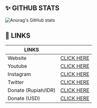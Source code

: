 ## ✨ GITHUB STATS
![Anurag's GitHub stats](https://github-readme-stats.vercel.app/api?username=Kylan1940&show_icons=true&theme=merko)

## 🔗 LINKS
|LINKS||
|---|---|
| Website | [CLICK HERE](https://kylan1940.github.io) |
| Youtube |[CLICK HERE](https://youtube.com/c/Kylan1940) |
| Instagram | [CLICK HERE](https://www.instagram.com/nx.kyln) |
| Twitter | [CLICK HERE](https://www.twitter.com/itz____kylan) |
| Donate (Rupiah/IDR) | [CLICK HERE](https://trakteer.id/Kylan1940/tip) |
| Donate (USD) | [CLICK HERE](https://ko-fi.com/Kylan1940) |
